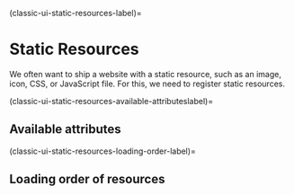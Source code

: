 (classic-ui-static-resources-label)=

# Static Resources

We often want to ship a website with a static resource, such as an image, icon, CSS, or JavaScript file.
For this, we need to register static resources.


(classic-ui-static-resources-available-attributeslabel)=

## Available attributes


(classic-ui-static-resources-loading-order-label)=

## Loading order of resources

